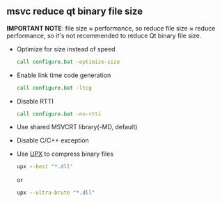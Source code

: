 ﻿## msvc reduce qt binary file size

**IMPORTANT NOTE**: file size ≈ performance, so reduce file size ≈ reduce performance, so it's not recommended to reduce Qt binary file size.

- Optimize for size instead of speed
   ```bat
   call configure.bat -optimize-size
   ```

- Enable link time code generation
   ```bat
   call configure.bat -ltcg
   ```

- Disable RTTI
   ```bat
   call configure.bat -no-rtti
   ```

- Use shared MSVCRT library(-MD, default)

- Disable C/C++ exception

- Use [UPX](https://github.com/upx/upx/releases) to compress binary files
   ```bat
   upx --best "*.dll"
   ```
   or
   ```bat
   upx --ultra-brute "*.dll"
   ```
